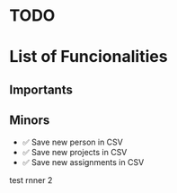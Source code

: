 # TODO

# List of Funcionalities

## Importants

## Minors

- ✅ Save new person in CSV
- ✅ Save new projects in CSV
- ✅ Save new assignments in CSV

test rnner 2